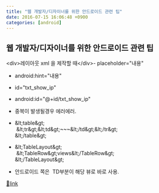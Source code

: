 ```yaml
---
title: "웹 개발자/디자이너를 위한 안드로이드 관련 팁"
date: 2016-07-15 16:06:48 +0900
categories: [android]
---
```


웹 개발자/디자이너를 위한 안드로이드 관련 팁
-------------------------

&lt;div&gt;레이아웃 xml 을 제작할 때&lt;/div&gt;- placeholder="내용" 
- android:hint="내용"

- id="txt_show_ip" 
- android:id="@+id/txt_show_ip"
- 중복이 발생될경우 에러에러.

- &amp;lt;table&amp;gt;  
 &amp;lt;tr&amp;gt;&amp;lt;td&amp;gt;~~~&amp;lt;/td&amp;gt;&amp;lt;/tr&amp;gt;  
&amp;lt;/table&amp;gt;
- &amp;lt;TableLayout&amp;gt;  
 &amp;lt;TableRow&amp;gt;views&amp;lt;/TableRow&amp;gt;  
&amp;lt;/TableLayout&amp;gt;
- 안드로이드 쪽은  TD부분이 해당 뷰로 바로 사용.





[🔗link](http://www.mins01.com/mh/tech/read/1022)